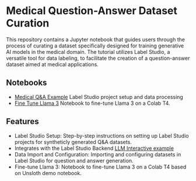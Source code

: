 # Medical Question-Answer Dataset Curation
This repository contains a Jupyter notebook that guides users through the process of curating a dataset specifically designed for training generative AI models in the medical domain. The tutorial utilizes Label Studio, a versatile tool for data labeling, to facilitate the creation of a question-answer dataset aimed at medical applications.

## Notebooks
- [Medical Q&A Example](./Medical-QA-Example.ipynb) Label Studio project setup and data processing
- [Fine Tune Llama 3](./Fine_tune_Llama_3_8b_MedChat.ipynb) Notebook to fine-tune Llama 3 on a Colab T4. 

## Features
- Label Studio Setup: Step-by-step instructions on setting up Label Studio projects for syntheticly generated Q&A datasets.
- Integrates with the Label Studio Backend [LLM Interactive example](https://github.com/HumanSignal/label-studio-ml-backend/tree/master/label_studio_ml/examples/llm_interactive)
- Data Import and Configuration: Importing and configuring datasets in Label Studio for question and answer generation.
- Fine-tune Llama 3: Notebook to fine-tune Llama 3 on a Colab T4 based on Unsloth demo notebook.  